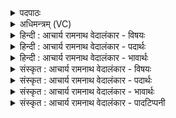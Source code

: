 <details><summary>पदपाठः</summary>

प्र꣢। तु। द्र꣣व। प꣡रि꣢꣯। कोशम्। नि। सी꣣द। नृ꣡भिः꣢꣯। पु꣡नानः꣢। अ꣣भि꣢। वा꣡ज꣢꣯म्। अ꣣र्ष। अ꣡श्व꣢꣯म्। न। त्वा꣣। वाजि꣡न꣢म्। म꣣र्ज꣡य꣢न्तः। अ꣡च्छ꣢꣯। ब꣣र्हिः꣡। र꣣शना꣡भिः꣢। न꣣यन्ति। ६७७।
</details>

<details><summary>अधिमन्त्रम् (VC)</summary>

- पवमानः सोमः
- उशना काव्यः
- त्रिष्टुप्
- धैवतः
</details>

<details><summary>हिन्दी : आचार्य रामनाथ वेदालंकार - विषयः</summary>

प्रथम ऋचा की व्याख्या पूर्वार्चिक में ५२३ क्रमाङ्क पर जीवात्मा को उद्बोधन देने के पक्ष में की जा चुकी है। यहाँ शिष्य के प्रति कहते हैं।
</details>

<details><summary>हिन्दी : आचार्य रामनाथ वेदालंकार - पदार्थः</summary>

पदार्थान्वयभाषाः -  हे शिष्य ! तू (तु) शीघ्र ही (प्र द्रव) उत्कृष्ट बनने के लिए प्रयत्न कर, उसके लिए (कोशम्) विद्या के खजाने गुरु का (परि निषीद) सेवन कर। (नृभिः) नेता गुरुजनों की सहायता से (पुनानः) स्वयं को पवित्र करता हुआ (वाजम्) शारीरिक और आत्मिक बल (अभ्यर्ष) प्राप्त कर। ये गुरुजन (वाजिनम्) बलवान् (त्वा) तुझे (मर्जयन्तः) शुद्ध करते हुए (रशनाभिः) नियन्त्रणों और मर्यादाओं से (बर्हिः अच्छ) ज्ञानकाण्ड व कर्मकाण्ड के प्रति (नयन्ति) प्रेरित करते हैं। कैसे? (वाजिनम् अश्वं न) जैसे बलवान् घोड़े को योद्धा लोग (रशनाभिः) लगामों से नियन्त्रित करके (बर्हिः अच्छ) संग्राम की ओर (नयन्ति) ले जाते हैं ॥१॥ इस मन्त्र में श्लिष्टोपमालङ्कार है ॥१॥
</details>

<details><summary>हिन्दी : आचार्य रामनाथ वेदालंकार - भावार्थः</summary>

भावार्थभाषाः -  गुरुओं का हम पर महान् उपकार है,जो हम अबोध जनों को विद्यावान्,तपस्वी तथा पवित्र आचरणवाला बनाकर समुन्नत करते हैं ॥१॥
</details>

<details><summary>संस्कृत : आचार्य रामनाथ वेदालंकार - विषयः</summary>

प्रथमा ऋक् पूर्वार्चिके ५२३ क्रमाङ्के जीवात्मोद्बोधनविषये व्याख्याता। अत्र शिष्यं प्रति प्रोच्यते।
</details>

<details><summary>संस्कृत : आचार्य रामनाथ वेदालंकार - पदार्थः</summary>

पदार्थान्वयभाषाः -  हे शिष्य ! त्वम् (तु) सद्यः एव (प्र द्रव) प्रकर्षाय प्रयतस्व। तदर्थं (कोशम्) विद्यायाः निधिभूतं गुरुम् (परि निषीद) परिसेवस्व। (नृभिः) नेतृभिः गुरुजनैः (पुनानः) स्वात्मानं पावयन् (वाजम्) शारीरम् आत्मिकं च बलम् (अभ्यर्ष) प्राप्नुहि। एते गुरवः (वाजिनम्) बलिनम् (त्वा) त्वाम् (मर्जयन्तः) शोधयन्तः सद्गुणालङ्कारैः अलङ्कुर्वन्तश्च। [मृजू शौचालङ्कारयोः, वृद्ध्यभावश्छान्दसः।] (रशनाभिः) नियन्त्रणैः मर्यादाभिश्च (बर्हिः अच्छ) ज्ञानकाण्डं कर्मकाण्डं२ च प्रति (नयन्ति) प्रेरयन्ति। कथमिव ? (वाजिनम् अश्वं न) बलवन्तं तुरगं यथा साङ्ग्रामिकाः जनाः (रशनाभिः) अभीषुभिः (बर्हिः अच्छ) संग्रामं प्रति। [बर्हयन्ति हिंसन्ति यत्र परस्परं तद् बर्हिः सङ्ग्रामः। बर्ह हिंसायाम् चुरादिः।] (नयन्ति) प्रेरयन्ति ॥१॥ अत्र श्लिष्टोपमालङ्कारः ॥१॥
</details>

<details><summary>संस्कृत : आचार्य रामनाथ वेदालंकार - भावार्थः</summary>

भावार्थभाषाः -  महान् खल्वस्मासु गुरूणामुपकारो ये निर्बोधानस्मान् विद्यावतस्तपस्विनः पवित्राचरणांश्च विधाय समुन्नयन्ति ॥१॥
</details>

<details><summary>संस्कृत : आचार्य रामनाथ वेदालंकार - पादटिप्पनी</summary>

टिप्पणी:   १. ऋ० ९।८७।२, साम० ५२३। २. दृंहन्ते वर्धयन्ते येन तत् बर्हिर्ज्ञानं प्राप्तं कर्मकाण्डं वा—इति य० २।१८ भाष्ये द०।
</details>